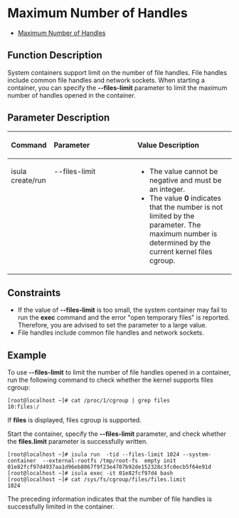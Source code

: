# Maximum Number of Handles

- [Maximum Number of Handles](#maximum-number-of-handles)


## Function Description

System containers support limit on the number of file handles. File handles include common file handles and network sockets. When starting a container, you can specify the  **--files-limit**  parameter to limit the maximum number of handles opened in the container.

## Parameter Description


<table><thead align="left"><tr id="en-us_topic_0182200840_row1569373816419"><th class="cellrowborder" valign="top" width="16.77%" id="mcps1.1.4.1.1"><p id="en-us_topic_0182200840_p106936387415"><a name="en-us_topic_0182200840_p106936387415"></a><a name="en-us_topic_0182200840_p106936387415"></a><strong id="en-us_topic_0182200840_b98071954400"><a name="en-us_topic_0182200840_b98071954400"></a><a name="en-us_topic_0182200840_b98071954400"></a>Command</strong></p>
</th>
<th class="cellrowborder" valign="top" width="38.47%" id="mcps1.1.4.1.2"><p id="en-us_topic_0182200840_p15693173814112"><a name="en-us_topic_0182200840_p15693173814112"></a><a name="en-us_topic_0182200840_p15693173814112"></a>Parameter</p>
</th>
<th class="cellrowborder" valign="top" width="44.76%" id="mcps1.1.4.1.3"><p id="en-us_topic_0182200840_p1626682291619"><a name="en-us_topic_0182200840_p1626682291619"></a><a name="en-us_topic_0182200840_p1626682291619"></a><strong id="en-us_topic_0182200840_b1913015551103"><a name="en-us_topic_0182200840_b1913015551103"></a><a name="en-us_topic_0182200840_b1913015551103"></a>Value Description</strong></p>
</th>
</tr>
</thead>
<tbody><tr id="en-us_topic_0182200840_row12693163810415"><td class="cellrowborder" valign="top" width="16.77%" headers="mcps1.1.4.1.1 "><p id="en-us_topic_0182200840_p66931838134110"><a name="en-us_topic_0182200840_p66931838134110"></a><a name="en-us_topic_0182200840_p66931838134110"></a>isula create/run</p>
</td>
<td class="cellrowborder" valign="top" width="38.47%" headers="mcps1.1.4.1.2 "><p id="en-us_topic_0182200840_p08101647154218"><a name="en-us_topic_0182200840_p08101647154218"></a><a name="en-us_topic_0182200840_p08101647154218"></a>--files-limit</p>
<p id="en-us_topic_0182200840_p5810124718426"><a name="en-us_topic_0182200840_p5810124718426"></a><a name="en-us_topic_0182200840_p5810124718426"></a>&nbsp;&nbsp;</p>
</td>
<td class="cellrowborder" valign="top" width="44.76%" headers="mcps1.1.4.1.3 "><a name="en-us_topic_0182200840_ul2964134315162"></a><a name="en-us_topic_0182200840_ul2964134315162"></a><ul id="en-us_topic_0182200840_ul2964134315162"><li>The value cannot be negative and must be an integer.</li><li>The value <strong id="en-us_topic_0182200840_b2577525114916"><a name="en-us_topic_0182200840_b2577525114916"></a><a name="en-us_topic_0182200840_b2577525114916"></a>0</strong> indicates that the number is not limited by the parameter. The maximum number is determined by the current kernel files cgroup.</li></ul>
</td>
</tr>
</tbody>
</table>

## Constraints

-   If the value of  **--files-limit**  is too small, the system container may fail to run the  **exec**  command and the error "open temporary files" is reported. Therefore, you are advised to set the parameter to a large value.
-   File handles include common file handles and network sockets.

## Example

To use  **--files-limit**  to limit the number of file handles opened in a container, run the following command to check whether the kernel supports files cgroup:

```
[root@localhost ~]# cat /proc/1/cgroup | grep files
10:files:/
```

If  **files**  is displayed, files cgroup is supported.

Start the container, specify the  **--files-limit**  parameter, and check whether the  **files.limit**  parameter is successfully written.

```
[root@localhost ~]# isula run  -tid --files-limit 1024 --system-container  --external-rootfs /tmp/root-fs  empty init 01e82fcf97d4937aa1d96eb8067f9f23e4707b92de152328c3fc0ecb5f64e91d 
[root@localhost ~]# isula exec -it 01e82fcf97d4 bash 
[root@localhost ~]# cat /sys/fs/cgroup/files/files.limit 
1024 

```

The preceding information indicates that the number of file handles is successfully limited in the container.

